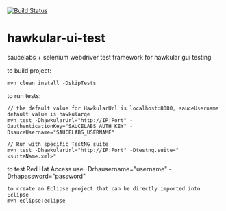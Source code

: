 [![Build Status](https://travis-ci.org/Hawkular-QE/hawkular-ui-test.svg)](https://travis-ci.org/Hawkular-QE/hawkular-ui-test)
# hawkular-ui-test

saucelabs + selenium webdriver test framework for hawkular gui testing

to build project: 
```
mvn clean install -DskipTests
```
to run tests: 
```
// the default value for HawkularUrl is localhost:8080, sauceUsername default value is hawkularqe
mvn test -DhawkularUrl="http://IP:Port" -DauthenticationKey="SAUCELABS_AUTH_KEY" -DsauceUsername="SAUCELABS_USERNAME" 

// Run with specific TestNG suite
mvn test -DhawkularUrl="http://IP:Port" -Dtestng.suite="<suiteName.xml>" 

```
to test Red Hat Access use -Drhausername="username" -Drhapassword="password"
```
to create an Eclipse project that can be directly imported into Eclipse
mvn eclipse:eclipse
```
